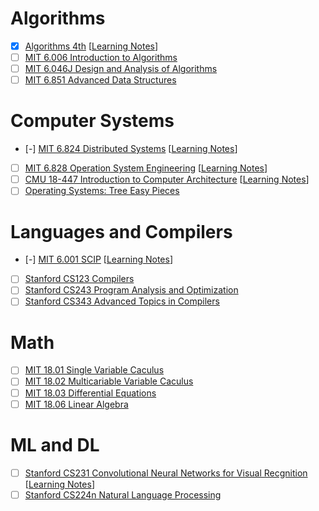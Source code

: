 # Algorithms
- [X] [Algorithms 4th](https://algs4.cs.princeton.edu/home/) [[Learning Notes](https://github.com/alfmunny/book-notes/tree/master/algorithms-4th)]
- [ ] [MIT 6.006 Introduction to Algorithms](https://courses.csail.mit.edu/6.006/fall11/notes.shtml)
- [ ] [MIT 6.046J Design and Analysis of Algorithms](https://ocw.mit.edu/courses/electrical-engineering-and-computer-science/6-046j-design-and-analysis-of-algorithms-spring-2015/)
- [ ] [MIT 6.851 Advanced Data Structures](https://courses.csail.mit.edu/6.851/)
 
# Computer Systems
- [-] [MIT 6.824 Distributed Systems](https://pdos.csail.mit.edu/6.824/) [[Learning Notes](https://github.com/alfmunny/MIT6.824-Distributed-Systems)]
- [ ] [MIT 6.828 Operation System Engineering](https://pdos.csail.mit.edu/6.828/) [[Learning Notes](https://github.com/alfmunny/MIT6.828-Operation-System-Engineering)]
- [ ] [CMU 18-447 Introduction to Computer Architecture](http://users.ece.cmu.edu/~jhoe/doku/doku.php?id=18-447_introduction_to_computer_architecture) [[Learning Notes](https://github.com/alfmunny/book-notes/tree/master/computer-systems)]
- [ ] [Operating Systems: Tree Easy Pieces](http://pages.cs.wisc.edu/~remzi/OSTEP/)

# Languages and Compilers
- [-] [MIT 6.001 SCIP](https://mitpress.mit.edu/sites/default/files/sicp/index.html) [[Learning Notes](https://github.com/alfmunny/book-notes/tree/master/sicp)]
- [ ] [Stanford CS123 Compilers](http://web.stanford.edu/class/cs143/)
- [ ] [Stanford CS243 Program Analysis and Optimization](http://web.stanford.edu/class/cs243/) 
- [ ] [Stanford CS343 Advanced Topics in Compilers](http://web.stanford.edu/class/cs343/)

# Math
- [ ] [MIT 18.01 Single Variable Caculus](https://ocw.mit.edu/courses/mathematics/18-01-single-variable-calculus-fall-2006/)
- [ ] [MIT 18.02 Multicariable Variable Caculus](https://ocw.mit.edu/courses/mathematics/18-02-multivariable-calculus-fall-2007/)
- [ ] [MIT 18.03 Differential Equations](https://ocw.mit.edu/courses/mathematics/18-03-differential-equations-spring-2010/)
- [ ] [MIT 18.06 Linear Algebra](https://ocw.mit.edu/courses/mathematics/18-06-linear-algebra-spring-2010/)

# ML and DL
- [ ] [Stanford CS231 Convolutional Neural Networks for Visual Recgnition](http://cs231n.stanford.edu/) [[Learning Notes](https://github.com/alfmunny/CS231n-CNN)]
- [ ] [Stanford CS224n Natural Language Processing](http://web.stanford.edu/class/cs224n)
